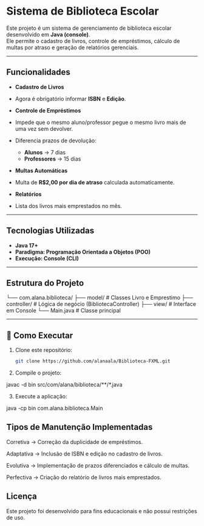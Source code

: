 #  Sistema de Biblioteca Escolar

Este projeto é um sistema de gerenciamento de biblioteca escolar desenvolvido em **Java (console)**.  
Ele permite o cadastro de livros, controle de empréstimos, cálculo de multas por atraso e geração de relatórios gerenciais.

---

##  Funcionalidades

-  **Cadastro de Livros**  
  - Agora é obrigatório informar **ISBN** e **Edição**.

-  **Controle de Empréstimos**  
  - Impede que o mesmo aluno/professor pegue o mesmo livro mais de uma vez sem devolver.  
  - Diferencia prazos de devolução:
    - **Alunos** → 7 dias  
    - **Professores** → 15 dias  

-  **Multas Automáticas**  
  - Multa de **R$2,00 por dia de atraso** calculada automaticamente.

-  **Relatórios**  
  - Lista dos livros mais emprestados no mês.  

---

##  Tecnologias Utilizadas

- **Java 17+**
- **Paradigma: Programação Orientada a Objetos (POO)**
- **Execução: Console (CLI)**

---

##  Estrutura do Projeto

└── com.alana.biblioteca/
├── model/ # Classes Livro e Emprestimo
├── controller/ # Lógica de negócio (BibliotecaController)
├── view/ # Interface em Console
└── Main.java # Classe principal


---

## 🚀 Como Executar

1. Clone este repositório:
   ```bash
   git clone https://github.com/alanaala/Biblioteca-FXML.git

2. Compile o projeto:

javac -d bin src/com/alana/biblioteca/**/*.java


3. Execute a aplicação:

java -cp bin com.alana.biblioteca.Main


## Tipos de Manutenção Implementadas

Corretiva → Correção da duplicidade de empréstimos.

Adaptativa → Inclusão de ISBN e edição no cadastro de livros.

Evolutiva → Implementação de prazos diferenciados e cálculo de multas.

Perfectiva → Criação do relatório de livros mais emprestados.

 
## Licença

Este projeto foi desenvolvido para fins educacionais e não possui restrições de uso.

